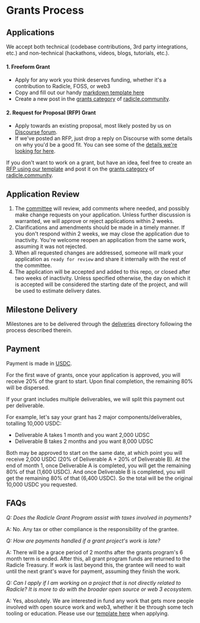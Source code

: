 # Grants Process

## Applications

We accept both technical (codebase contributions, 3rd party integrations, etc.) and non-technical (hackathons, videos, blogs, tutorials, etc.).

#### 1. Freeform Grant 
* Apply for any work you think deserves funding, whether it's a contribution to Radicle, FOSS, or web3 
* Copy and fill out our handy [markdown template here](https://raw.githubusercontent.com/radicle-dev/radicle-grants/main/grants/applications/template.md)
* Create a new post in the [grants category](https://radicle.community/c/grants/24) of [radicle.community](https://radicle.community/).

#### 2. Request for Proposal (RFP) Grant
* Apply towards an existing proposal, most likely posted by us on [Discourse forum](https://radicle.community/c/grants/24).
* If we've posted an RFP, just drop a reply on Discourse with some details on why you'd be a good fit. You can see some of the [details we're looking for here](https://raw.githubusercontent.com/radicle-dev/radicle-grants/main/grants/applications/template.md).

If you don't want to work on a grant, but have an idea, feel free to create an [RFP using our template](https://github.com/radicle-dev/radicle-grants/blob/main/rfps/template.md) and post it on the [grants category](https://radicle.community/c/grants/24) of [radicle.community](https://radicle.community/).

## Application Review

1.  The [committee](#radicle-grants-committee) will review, add comments where needed, and possibly make change
    requests on your application. Unless further discussion is warranted, we will approve or reject applications within 2 weeks.
2.  Clarifications and amendments should be made in a timely manner. If you don't respond within 2 weeks, we may close the application due to inactivity. You're welcome reopen an application from the same work, assuming it was not rejected.
3.  When all requested changes are addressed, someone will mark your application as `ready for review` and share it internally with the rest of the committee.
4.  The application will be accepted and added to this repo, or closed after two weeks of inactivity. Unless specified otherwise, the day on which it is accepted will be considered the starting date of the project, and will be used to estimate delivery dates.

## Milestone Delivery

Milestones are to be delivered through the [deliveries](https://github.com/radicle-dev/radicle-grants/tree/main/grants/milestone_deliveries) directory following the process described therein.

## Payment

Payment is made in [USDC](https://etherscan.io/token/0xa0b86991c6218b36c1d19d4a2e9eb0ce3606eb48).

For the first wave of grants, once your application is approved, you will receive 20% of the grant to start. Upon final completion, the remaining 80% will be dispersed. 

If your grant includes multiple deliverables, we will split this payment out per deliverable. 

For example, let's say your grant has 2 major components/deliverables, totalling 10,000 USDC: 
* Deliverable A takes 1 month and you want 2,000 UDSC
* Deliverable B takes 2 months and you want 8,000 UDSC

Both may be approved to start on the same date, at which point you will receive 2,000 USDC (20% of Deliverable A + 20% of Deliverable B). At the end of month 1, once Deliverable A is completed, you will get the remaining 80% of that (1,600 USDC). And once Deliverable B is completed, you will get the remaining 80% of that (6,400 USDC). So the total will be the original 10,000 USDC you requested.

## FAQs

*Q: Does the Radicle Grant Program assist with taxes involved in payments?*

A: No. Any tax or other compliance is the responsibility of the grantee.

*Q: How are payments handled if a grant project's work is late?*

A: There will be a grace period of 2 months after the grants program's 6 month term is ended. After this, all grant program funds are returned to the Radicle Treasury. If work is last beyond this, the grantee will need to wait until the next grant's wave for payment, assuming they finish the work. 

*Q: Can I apply if I am working on a project that is not directly related to Radicle? It is more to do with the broader open source or web 3 ecosystem.*

A: Yes, absolutely. We are interested in fund any work that gets more people involved with open source work and web3, whether it be through some tech tooling or education. Please use our [template here](https://github.com/radicle-dev/radicle-grants/blob/main/grants/applications/template.md) when applying.

